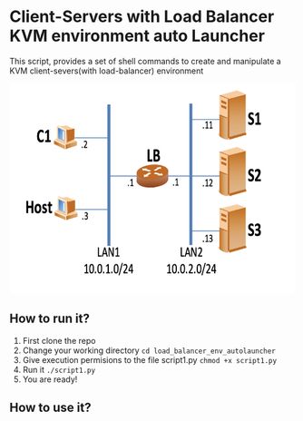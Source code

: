 # Client-Servers with Load Balancer  KVM environment auto Launcher
This script, provides a set of shell commands to create and manipulate a KVM client-severs(with load-balancer) environment

<img src="preview.png" width="650px" height="370px">

## How to run it?
1. First clone the repo
2. Change your working directory `cd load_balancer_env_autolauncher`
2. Give execution permisions to the file script1.py `chmod +x script1.py`
3. Run it `./script1.py`
4. You are ready!

## How to use it?
